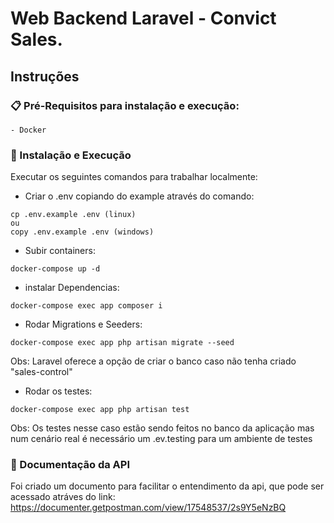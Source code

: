 # Web Backend Laravel - Convict Sales.

##  Instruções

### 📋 Pré-Requisitos para instalação e execução:

```
- Docker
```

### 🔧 Instalação e Execução

Executar os seguintes comandos para trabalhar localmente:

- Criar o .env copiando do example através do comando: 
```
cp .env.example .env (linux)
ou
copy .env.example .env (windows)
```

- Subir containers:

```
docker-compose up -d
```

- instalar Dependencias:

```
docker-compose exec app composer i
```

- Rodar Migrations e Seeders: 
```
docker-compose exec app php artisan migrate --seed
```
Obs: Laravel oferece a opção de criar o banco caso não tenha criado "sales-control"

- Rodar os testes: 
```
docker-compose exec app php artisan test
```
Obs: Os testes nesse caso estão sendo feitos no banco da aplicação mas num cenário real é necessário um .ev.testing para um ambiente de testes

### 📖 Documentação da API

Foi criado um documento para facilitar o entendimento da api, que pode ser acessado atráves do link: 
https://documenter.getpostman.com/view/17548537/2s9Y5eNzBQ

